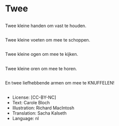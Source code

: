 # Twee

##
Twee kleine handen om vast te houden.

##
Twee kleine voeten om mee te schoppen.

##
Twee kleine ogen om mee te kijken.

##
Twee kleine oren om mee te horen.

##
En twee liefhebbende armen om mee te KNUFFELEN!

##
* License: [CC-BY-NC]
* Text: Carole Bloch
* Illustration: Richard MacIntosh
* Translation: Sacha Kalseth
* Language: nl
